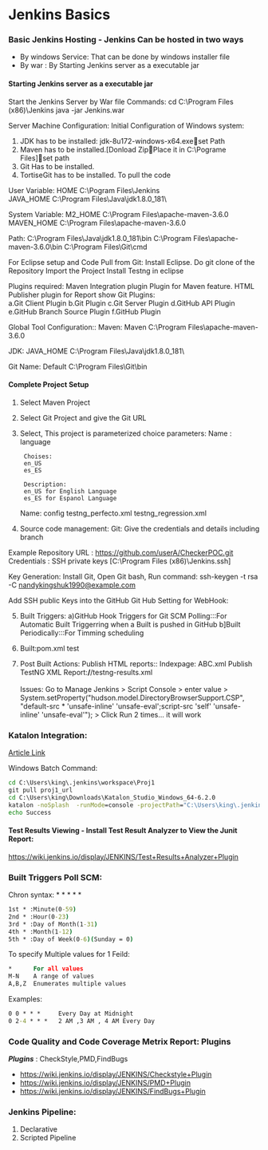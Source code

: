 # Jenkins Basics

### Basic Jenkins Hosting - Jenkins Can be hosted in two ways 

* By windows Service: That can be done by windows installer file
* By war : By Starting Jenkins server as a executable jar

#### Starting Jenkins server as a executable jar
Start the Jenkins Server by War file Commands:
cd C:\Program Files (x86)\Jenkins
java -jar Jenkins.war

Server Machine Configuration:
Initial Configuration of Windows system:
1.	JDK has to be installed: jdk-8u172-windows-x64.exeset Path
2.	Maven has to be installed.[Donload ZipPlace it in C:\Pograme Files\]set path
3.	Git Has to be installed.
4.	TortiseGit has to be installed. To pull the code

User Variable:
HOME   C:\Pogram Files\Jenkins\
JAVA_HOME C:\Program Files\Java\jdk1.8.0_181\

System Variable:
M2_HOME  C:\Program Files\apache-maven-3.6.0
MAVEN_HOME C:\Program Files\apache-maven-3.6.0

Path:
C:\Program Files\Java\jdk1.8.0_181\bin
C:\Program Files\apache-maven-3.6.0\bin
C:\Program Files\Git\cmd

For Eclipse setup and Code Pull from Git:
Install Eclipse.
Do git clone of the Repository
Import the Project
Install Testng in eclipse

Plugins required:
Maven Integration plugin Plugin for Maven feature.
HTML Publisher plugin for Report show
Git Plugins:   
a.Git Client Plugin
b.Git Plugin
c.Git Server Plugin
d.GitHub API Plugin
e.GitHub Branch Source Plugin
f.GitHub Plugin
      
Global Tool Configuration::
Maven:
Maven
C:\Program Files\apache-maven-3.6.0

JDK:
JAVA_HOME
C:\Program Files\Java\jdk1.8.0_181\

Git
Name: Default
C:\Program Files\Git\bin

#### Complete Project Setup
1. Select Maven Project
2. Select Git Project and give the Git URL
3. Select, This project is parameterized
     choice parameters:
	Name : 
		language

		Choises:
		en_US
		es_ES

		Description: 
		en_US for English Language
		es_ES for Espanol Language
		
	Name: config
		testng_perfecto.xml
		testng_regression.xml
4. Source code management:
Git: Give the credentials and details including branch

Example
Repository URL  : https://github.com/userA/CheckerPOC.git
Credentials : SSH private keys  [C:\Program Files (x86)\Jenkins\.ssh]

Key Generation:
Install Git,
Open Git bash,
Run command: ssh-keygen -t rsa -C nandykingshuk1990@example.com

Add SSH public Keys into the GitHub
Git Hub Setting for WebHook:

5. Built Triggers:
	a)GitHub Hook Triggers for Git SCM Polling:::For Automatic Built Triggerring when a Built is pushed in GitHub
	b]Built Periodically:::For Timming scheduling

6. Built:pom.xml
	test
	
7. Post Built Actions:
Publish HTML reports::
		Indexpage: ABC.xml
Publish TestNG XML Report:**/**/testng-results.xml
<br/><br/>
Issues:
Go to Manage Jenkins > Script Console > enter value > System.setProperty("hudson.model.DirectoryBrowserSupport.CSP", "default-src * 'unsafe-inline' 'unsafe-eval';script-src 'self' 'unsafe-inline' 'unsafe-eval'"); > Click Run 2 times... it will work

### Katalon Integration:
[Article Link](https://dzone.com/articles/how-to-setup-the-integration-with-jenkins-and-other)

Windows Batch Command:
```cmd
cd C:\Users\king\.jenkins\workspace\Proj1
git pull proj1_url
cd C:\Users\king\Downloads\Katalon_Studio_Windows_64-6.2.0
katalon -noSplash  -runMode=console -projectPath="C:\Users\king\.jenkins\workspace\Proj1\abc_name.prj" -retry=0 -testSuitePath="Test Suites/%TestSuite_name%" -executionProfile="%Execution_Profile%" -browserType="%Browser%" -reportFolder="Reports\Details" -reportFileName="report" -apiKey=******************
echo Success
```

#### Test Results Viewing - Install Test Result Analyzer to View the Junit Report:
https://wiki.jenkins.io/display/JENKINS/Test+Results+Analyzer+Plugin


### Built Triggers Poll SCM:

Chron syntax: * * * * *
```cmd
1st * :Minute(0-59)
2nd * :Hour(0-23)
3rd * :Day of Month(1-31)
4th * :Month(1-12)
5th * :Day of Week(0-6)(Sunday = 0)
```
To specify Multiple values for 1 Feild:
```cmd
*      For all values
M-N    A range of values
A,B,Z  Enumerates multiple values
```

Examples:
```cmd
0 0 * * *     Every Day at Midnight
0 2-4 * * *   2 AM ,3 AM , 4 AM Every Day
```

### Code Quality and Code Coverage Metrix Report: Plugins
***Plugins***  : CheckStyle,PMD,FindBugs

* https://wiki.jenkins.io/display/JENKINS/Checkstyle+Plugin
* https://wiki.jenkins.io/display/JENKINS/PMD+Plugin
* https://wiki.jenkins.io/display/JENKINS/FindBugs+Plugin

### Jenkins Pipeline:
1. Declarative
2. Scripted Pipeline

